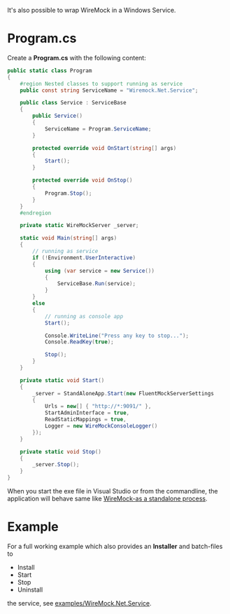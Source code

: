 It's also possible to wrap WireMock in a Windows Service.


# Program.cs

Create a **Program.cs** with the following content:

``` csharp
public static class Program
{
	#region Nested classes to support running as service
	public const string ServiceName = "Wiremock.Net.Service";

	public class Service : ServiceBase
	{
		public Service()
		{
			ServiceName = Program.ServiceName;
		}

		protected override void OnStart(string[] args)
		{
			Start();
		}

		protected override void OnStop()
		{
			Program.Stop();
		}
	}
	#endregion

	private static WireMockServer _server;

	static void Main(string[] args)
	{
		// running as service
		if (!Environment.UserInteractive)
		{
			using (var service = new Service())
			{
				ServiceBase.Run(service);
			}
		}
		else
		{
			// running as console app
			Start();

			Console.WriteLine("Press any key to stop...");
			Console.ReadKey(true);

			Stop();
		}
	}

	private static void Start()
	{
		_server = StandAloneApp.Start(new FluentMockServerSettings
		{
			Urls = new[] { "http://*:9091/" },
			StartAdminInterface = true,
			ReadStaticMappings = true,
			Logger = new WireMockConsoleLogger()
		});
	}

	private static void Stop()
	{
		_server.Stop();
	}
}
```

When you start the exe file in Visual Studio or from the commandline, the application will behave same like [WireMock-as a standalone process](https://github.com/WireMock-Net/WireMock.Net/wiki/WireMock-as-a-standalone-process).

# Example
For a full working example which also provides an **Installer** and batch-files to 
* Install
* Start
* Stop
* Uninstall

the service, see [examples/WireMock.Net.Service](https://github.com/WireMock-Net/WireMock.Net/tree/master/examples/WireMock.Net.Service).
